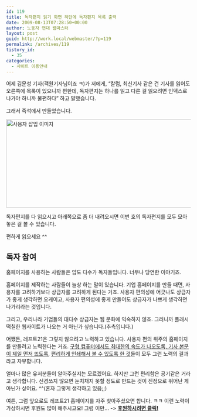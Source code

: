 ```yaml
---
id: 119
title: 독자편지 읽기 화면 하단에 독자편지 목록 출력
date: 2009-08-13T07:28:50+00:00
author: 노동자 연대 웹마스터
layout: post
guid: http://work.local/webmaster/?p=119
permalink: /archives/119
tistory_id:
  - 35
categories:
  - 사이트 이용안내
---
```

어제 김문성 기자(객원기자님이죠 ㅋ)가 저에게, “칼럼, 최신기사 같은 건 기사를 읽어도 오른쪽에 목록이 있으니까 편한데, 독자편지는 하나를 읽고 다른 걸 읽으려면 인덱스로 나가야 하니까 불편하다” 하고 말했습니다.

그래서 즉석에서 만들었습니다.

<img src="http://work.local/webmaster/wp-content/uploads/1/cfile30.uf.152241504D08471C181882.jpg" class="aligncenter" width="560" height="240" alt="사용자 삽입 이미지" />

독자편지를 다 읽으시고 아래쪽으로 좀 더 내려오시면 이번 호의 독자편지를 모두 모아 놓은 걸 볼 수 있습니다.

편하게 읽으세요 ^^

## 독자 참여

홈페이지를 사용하는 사람들은 압도 다수가 독자들입니다. 너무나 당연한 이야기죠.

홈페이지를 제작하는 사람들이 늘상 하는 말이 있습니다. 기업 홈페이지를 만들 때면, 사용자를 고려하기보다 상급자를 고려하게 된다는 거죠. 사용자 편의성에 어긋나도 상급자가 좋게 생각하면 오케이고, 사용자 편의성에 좋게 만들어도 상급자가 나쁘게 생각하면 나가리라는 것입니다.

그리고, 우리나라 기업들의 대다수 상급자는 웹 문화에 익숙하지 않죠. 그러니까 플래시 떡칠한 웹사이트가 나오는 거 아닌가 싶습니다.(추측입니다.)

어쨌든, 레프트21은 그렇지 않으려고 노력하고 있습니다. 사용자 편의 위주의 홈페이지를 만들려고 노력한다는 거죠. <a href="http://work.local/webmaster/webmaster/5" target="_blank" class="broken_link">구형 컴퓨터에서도 최대한의 속도가 나오도록, 기사 본문이 제일 먼저 뜨도록</a>, <a href="http://work.local/webmaster/webmaster/31" target="_blank" class="broken_link">편리하게 인쇄해서 볼 수 있도록 한 것</a>들이 모두 그런 노력의 결과라고 자부합니다.

얼마나 많은 유저분들이 알아주실지는 모르겠어요. 하지만 그런 편리함은 공기같은 거라고 생각합니다. 신경쓰지 않으면 눈치채지 못할 정도로 만드는 것이 진정으로 뛰어난 게 아닌가 싶어요. ^^(혼자 그렇게 생각하고 있음;;)

여튼, 그럼 앞으로도 레프트21 홈페이지를 자주 찾아주셨으면 합니다. ㅋㅋ 이런 노력이 가상하시면 후원도 많이 해주시고요! 그럼 이만&#8230; -> <a href="http://wspaper.org/B_support.php?from=webmasterBlog" target="_blank"><strong>후원하시려면 클릭!</strong></a>